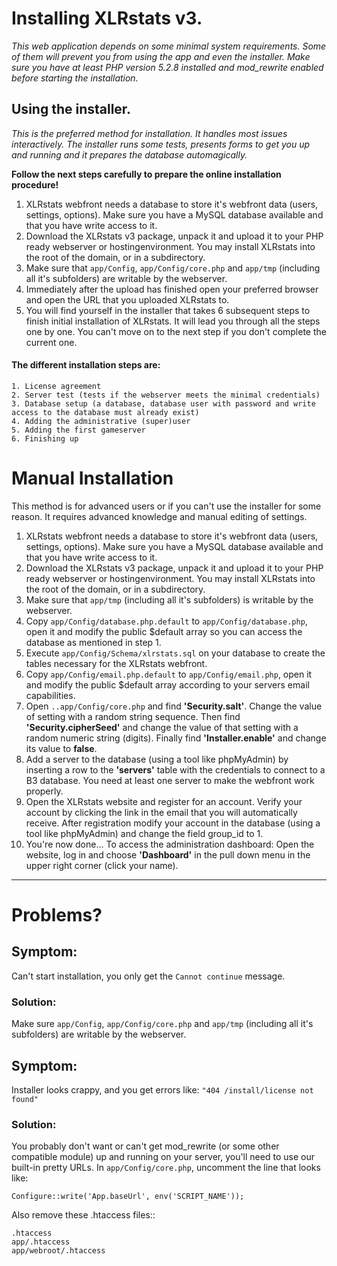 # Installing XLRstats v3.

*This web application depends on some minimal system requirements. Some of them will prevent you from using the app and even the installer. Make sure you have at least PHP version 5.2.8 installed and mod_rewrite enabled before starting the installation.*

## Using the installer.

*This is the preferred method for installation. It handles most issues interactively. The installer runs some tests, presents forms to get you up and running and it prepares the database automagically.*

__Follow the next steps carefully to prepare the online installation procedure!__

1. XLRstats webfront needs a database to store it's webfront data (users, settings, options). Make sure you have a MySQL database available and that you have write access to it.
2. Download the XLRstats v3 package, unpack it and upload it to your PHP ready webserver or hostingenvironment. You may install XLRstats into the root of the domain, or in a subdirectory.
3. Make sure that `app/Config`, `app/Config/core.php` and `app/tmp` (including all it's subfolders) are writable by the webserver.
4. Immediately after the upload has finished open your preferred browser and open the URL that you uploaded XLRstats to.
5. You will find yourself in the installer that takes 6 subsequent steps to finish initial installation of XLRstats. It will lead you through all the steps one by one. You can't move on to the next step if you don't complete the current one.

#### The different installation steps are:

    1. License agreement
    2. Server test (tests if the webserver meets the minimal credentials)
    3. Database setup (a database, database user with password and write access to the database must already exist)
    4. Adding the administrative (super)user
    5. Adding the first gameserver
    6. Finishing up


# Manual Installation

This method is for advanced users or if you can't use the installer for some reason. It requires advanced knowledge and manual editing of settings.

1. XLRstats webfront needs a database to store it's webfront data (users, settings, options). Make sure you have a MySQL database available and that you have write access to it.
2. Download the XLRstats v3 package, unpack it and upload it to your PHP ready webserver or hostingenvironment. You may install XLRstats into the root of the domain, or in a subdirectory.
3. Make sure that `app/tmp` (including all it's subfolders) is writable by the webserver.
4. Copy `app/Config/database.php.default` to `app/Config/database.php`, open it and modify the public $default array so you can access the database as mentioned in step 1.
5. Execute `app/Config/Schema/xlrstats.sql` on your database to create the tables necessary for the XLRstats webfront.
6. Copy `app/Config/email.php.default` to `app/Config/email.php`, open it and modify the public $default array according to your servers email capabilities.
7. Open `..app/Config/core.php` and find __'Security.salt'__. Change the value of setting with a random string sequence. Then find __'Security.cipherSeed'__ and change the value of that setting with a random numeric string (digits). Finally find __'Installer.enable'__ and change its value to __false__.
8. Add a server to the database (using a tool like phpMyAdmin) by inserting a row to the __'servers'__ table with the credentials to connect to a B3 database. You need at least one server to make the webfront work properly.
9. Open the XLRstats website and register for an account. Verify your account by clicking the link in the email that you will automatically receive. After registration modify your account in the database (using a tool like phpMyAdmin) and change the field group_id to 1.
10. You're now done... To access the administration dashboard: Open the website, log in and choose __'Dashboard'__ in the pull down menu in the upper right corner (click your name).

-----

# Problems?

## Symptom:
Can't start installation, you only get the ``Cannot continue`` message.

### Solution:
Make sure `app/Config`, `app/Config/core.php` and `app/tmp` (including all it's subfolders) are writable by the webserver.

## Symptom:
Installer looks crappy, and you get errors like: ``"404 /install/license not found"``

### Solution:
You probably don't want or can't get mod\_rewrite (or some other compatible module) up and running on your server, you'll need to use our built-in pretty URLs. In ``app/Config/core.php``, uncomment the line that looks like:

    Configure::write('App.baseUrl', env('SCRIPT_NAME'));

Also remove these .htaccess files::

    .htaccess
    app/.htaccess
    app/webroot/.htaccess

